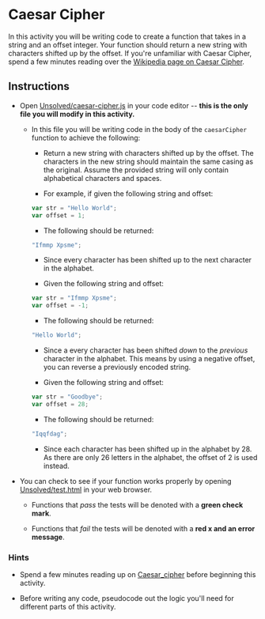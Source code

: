 # Caesar Cipher

In this activity you will be writing code to create a function that takes in a string and an offset integer. Your function should return a new string with characters shifted up by the offset. If you're unfamiliar with Caesar Cipher, spend a few minutes reading over the [Wikipedia page on Caesar Cipher](https://en.wikipedia.org/wiki/Caesar_cipher).

## Instructions

* Open [Unsolved/caesar-cipher.js](Unsolved/caesar-cipher.js) in your code editor -- **this is the only file you will modify in this activity.**

  * In this file you will be writing code in the body of the `caesarCipher` function to achieve the following:

    * Return a new string with characters shifted up by the offset. The characters in the new string should maintain the same casing as the original. Assume the provided string will only contain alphabetical characters and spaces.

    * For example, if given the following string and offset:

    ```js
    var str = "Hello World";
    var offset = 1;
    ```

    * The following should be returned:

    ```js
    "Ifmmp Xpsme";
    ```

    * Since every character has been shifted up to the next character in the alphabet.

    * Given the following string and offset:

    ```js
    var str = "Ifmmp Xpsme";
    var offset = -1;
    ```

    * The following should be returned:

    ```js
    "Hello World";
    ```

    * Since a every character has been shifted _down_ to the _previous_ character in the alphabet. This means by using a negative offset, you can reverse a previously encoded string.

    * Given the following string and offset:

    ```js
    var str = "Goodbye";
    var offset = 28;
    ```

    * The following should be returned:

    ```js
    "Iqqfdag";
    ```

    * Since each character has been shifted up in the alphabet by 28. As there are only 26 letters in the alphabet, the offset of 2 is used instead.

* You can check to see if your function works properly by opening [Unsolved/test.html](Unsolved/test.html) in your web browser.

  * Functions that _pass_ the tests will be denoted with a **green check mark**.

  * Functions that _fail_ the tests will be denoted with a **red x and an error message**.

### Hints

* Spend a few minutes reading up on [Caesar_cipher](https://en.wikipedia.org/wiki/Caesar_cipher) before beginning this activity.

* Before writing any code, pseudocode out the logic you'll need for different parts of this activity.
